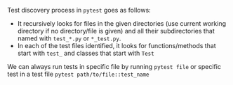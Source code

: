 Test discovery process in `pytest` goes as follows:

- It recursively looks for files in the given directories (use current working
  directory if no directory/file is given) and all their subdirectories that
  named with `test_*.py` or `*_test.py`.
- In each of the test files identified, it looks for functions/methods that
  start with `test_` and classes that start with `Test`

We can always run tests in specific file by running `pytest file` or specific
test in a test file `pytest path/to/file::test_name`
